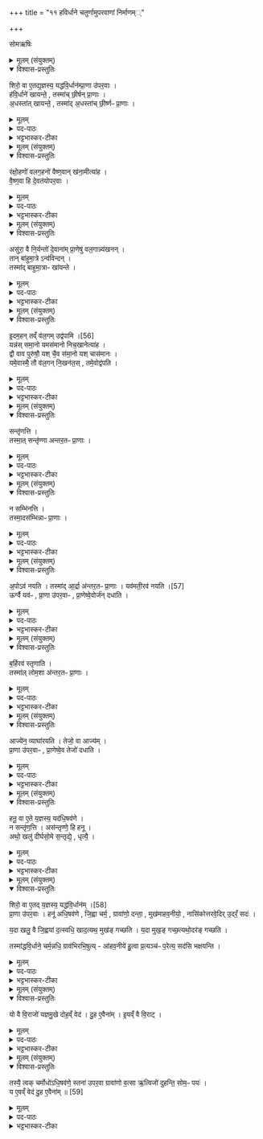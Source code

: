 +++
title = "११ हविर्धाने चतुर्णामुपरवाणां निर्माणम््"

+++

सोमऋषिः
<details><summary>मूलम् (संयुक्तम्)</summary>

शिरो॒ वा ए॒तद्य॒ज्ञस्य॒ यद्ध॑वि॒र्धान॑म्प्रा॒णा उ॑पर॒वा ह॑वि॒र्धाने॑ खायन्ते॒ तस्मा॑च्छी॒र्षन्प्रा॒णा अ॒धस्ता॑त्खायन्ते॒ तस्मा॑द॒धस्ता॑च्छी॒र्ष्णᳶ प्रा॒णा
</details>

<details open><summary>विश्वास-प्रस्तुतिः</summary>

शिरो॒ वा ए॒तद्य॒ज्ञस्य॒ यद्ध॑वि॒र्धान॑म्प्रा॒णा उ॑पर॒वाः ।  
ह॑वि॒र्धाने॑ खायन्ते॒ ,
तस्मा॑च् छी॒र्षन् प्रा॒णाः ।  
अ॒धस्ता॑त् खायन्ते॒ ,
तस्मा॑द् अ॒धस्ता॑च् छी॒र्ष्णᳶ प्रा॒णाः ।
</details>


<details><summary>मूलम्</summary>

शिरो॒ वा ए॒तद्य॒ज्ञस्य॒ यद्ध॑वि॒र्धान॑म्प्रा॒णा उ॑पर॒वाः ।  
ह॑वि॒र्धाने॑ खायन्ते॒ ,
तस्मा॑च् छी॒र्षन् प्रा॒णाः ।  
अ॒धस्ता॑त् खायन्ते॒ ,
तस्मा॑द् अ॒धस्ता॑च् छी॒र्ष्णᳶ प्रा॒णाः ।
</details>


<details><summary>पद-पाठः</summary>

शिरः॑ । वै । ए॒तत् । य॒ज्ञस्य॑ । यत् । ह॒वि॒र्धान॒मिति॑ हविः-धान॑म् । प्रा॒णा इति॑ प्र-अ॒नाः । उ॒प॒र॒वा इत्यु॑प-र॒वाः ।   

ह॒वि॒र्धान॒ इति॑ हविः-धाने॑ । खा॒य॒न्ते॒ ।
तस्मा॑त् । शी॒र्‌षन् । प्रा॒णा इति॑ प्र-अ॒नाः ।   
अ॒धस्ता॑त् । खा॒य॒न्ते॒ ।   

तस्मा॑त् । अ॒धस्ता॑त् । शी॒र्‌ष्णः । प्रा॒णा इति॑ प्र-अ॒नाः ।   
</details>

<details><summary>भट्टभास्कर-टीका</summary>

1शिरो वा इति ॥ प्राणाः नासिकादयः । तत्स्थानीया उपरवाः । तस्मात्ते शिरस्थानीये हविर्धाने खायन्ते खनितव्याः इति विधिः । उपरवा नाम बिलविशेषाः प्रादेशमुखाः प्रादेशान्तराळाः । तस्माच्छीर्षन् प्राणाः नासिकादयः । अधस्ताच्च तस्य खायन्ते इति विधिः । 'ये विभाषा' इत्यात्वम् । तस्माच्छीर्ष्णः अधस्तात्प्राणाः ॥
</details>

<details><summary>मूलम् (संयुक्तम्)</summary>

र॑क्षो॒हणो॑ वलग॒हनो॑ वैष्ण॒वान्ख॑ना॒मीत्या॑ह वैष्ण॒वा हि दे॒वत॑योपर॒वा
</details>

<details open><summary>विश्वास-प्रस्तुतिः</summary>

र॑क्षो॒हणो॑ वलग॒हनो॑ वैष्ण॒वान् ख॑ना॒मीत्या॑ह ।  
वै॒ष्ण॒वा हि दे॒वत॑योपर॒वाः ।
</details>

<details><summary>मूलम्</summary>

र॑क्षो॒हणो॑ वलग॒हनो॑ वैष्ण॒वान् ख॑ना॒मीत्या॑ह ।  
वै॒ष्ण॒वा हि दे॒वत॑योपर॒वाः ।
</details>

<details><summary>पद-पाठः</summary>

र॒क्षो॒हण॒ इति॑ रक्षः-हनः॑ । व॒ल॒ग॒हन॒ इति॑ वलग-हनः॑ । वै॒ष्ण॒वान् । ख॒ना॒मि॒ । इति॑ । आ॒ह॒ ।   
वै॒ष्ण॒वाः । हि । दे॒वत॑या । उ॒प॒र॒वा इत्यु॑प-र॒वाः ।   
</details>

<details><summary>भट्टभास्कर-टीका</summary>

2रक्षोहण इत्यादि ॥ देवतासंबन्धेन वैष्णवाः उपरवा भवन्ति; मन्त्रलिङ्गात् ॥
</details>

<details><summary>मूलम् (संयुक्तम्)</summary>

असु॑रा॒ वै नि॒र्यन्तो॑ दे॒वाना॑म्प्रा॒णेषु॑ वल॒गान्न्य॑खन॒न्तान्बा॑हुमा॒त्रेऽन्व॑विन्द॒न्तस्मा॑द्बाहुमा॒त्राᳶ खा॑यन्त
</details>

<details open><summary>विश्वास-प्रस्तुतिः</summary>

असु॑रा॒ वै नि॒र्यन्तो॑ दे॒वाना॑म् प्रा॒णेषु॑ वल॒गान्न्य॑खनन् ।  
तान् बा॑हुमा॒त्रे ऽन्व॑विन्दन् ।  
तस्मा॑द् बाहुमा॒त्राᳶ खा॑यन्ते ।  
</details>

<details><summary>मूलम्</summary>

असु॑रा॒ वै नि॒र्यन्तो॑ दे॒वाना॑म् प्रा॒णेषु॑ वल॒गान्न्य॑खनन् ।  
तान् बा॑हुमा॒त्रे ऽन्व॑विन्दन् ।  
तस्मा॑द् बाहुमा॒त्राᳶ खा॑यन्ते ।  
</details>

<details><summary>पद-पाठः</summary>

असु॑राः । वै । नि॒र्यन्त॒ इति॑ निः-यन्तः॑ । दे॒वाना॑म् । प्रा॒णेष्विति॑ प्र-अ॒नेषु॑ । व॒ल॒गानिति॑ वल-गान् । नीति॑ । अ॒ख॒न॒न् ।   
तान् । बा॒हु॒मा॒त्र इति॑ बाहु-मा॒त्रे । अन्विति॑ । अ॒वि॒न्द॒न् ।   
तस्मा॑त् । बा॒हु॒मा॒त्रा इति॑ बाहु-मा॒त्राः । खा॒य॒न्ते॒ । 
</details>

<details><summary>भट्टभास्कर-टीका</summary>

3असुरा इत्यादि ॥ निर्यन्तः स्वयं नश्यन्तः देवानां प्राणेषु प्राणनिमित्तं प्राणाभावनिमित्तमिति यावत् । देवानां प्राणान्विनाशयितुं वलगान्यखनन् निखातवन्तः । वलगा नाम वलनाम्ना असुरराजेन दृष्टाः परमाराणप्रयोजनार्थं घटपटादिनिक्षिप्तास्थिरोमनखादिविविधामङ्गलद्रव्यसंभाररूपा भूमावन्तर्हिता उच्यन्ते ।
तान् वलगान् देवा बाहुमात्रे अन्वविन्दन् लब्धवन्तः असुरैः प्रयुक्तान् ज्ञात्वा गृहीतवन्तः । तस्मादुपरवा बाद्वुमात्राः खायन्ते इति विधिः । बाडुप्रमाणान् बाहुमात्रा मानं प्रमाणम् ॥
</details>

<details><summary>मूलम् (संयुक्तम्)</summary>

इ॒दम॒हन्तव्ँव॑ल॒गमुद्व॑पामि [56]  
यन्न॑स्समा॒नो यमस॑मानो निच॒खानेत्या॑ह॒ द्वौ वाव पुरु॑षौ॒ यश्चै॒व स॑मा॒नो यश्चास॑मानो॒ यमे॒वास्मै॒ तौ व॑ल॒गन्नि॒खन॑त॒स्तमे॒वोद्व॑पति॒
</details>

<details open><summary>विश्वास-प्रस्तुतिः</summary>

इ॒दम॒हन् तव्ँ व॑ल॒गम् उद्व॑पामि ।[56]  
यन्न॑स् समा॒नो यमस॑मानो निच॒खानेत्या॑ह ।  
द्वौ वाव पुरु॑षौ॒ यश् चै॒व स॑मा॒नो यश् चास॑मानः ।  
यमे॒वास्मै॒ तौ व॑ल॒गन् नि॒खन॑त॒स् , तमे॒वोद्व॑पति ।  
</details>

<details><summary>मूलम्</summary>

इ॒दम॒हन् तव्ँ व॑ल॒गम् उद्व॑पामि ।[56]  
यन्न॑स् समा॒नो यमस॑मानो निच॒खानेत्या॑ह ।  
द्वौ वाव पुरु॑षौ॒ यश् चै॒व स॑मा॒नो यश् चास॑मानः ।  
यमे॒वास्मै॒ तौ व॑ल॒गन् नि॒खन॑त॒स् , तमे॒वोद्व॑पति ।  
</details>


<details><summary>पद-पाठः</summary>

इ॒दम् । अ॒हम् । तम् । व॒ल॒गमिति॑ वल-गम् । उदिति॑ । व॒पा॒मि॒ । [56]  
यम् । नः॒ । स॒मा॒नः । यम् । अस॑मानः । नि॒च॒खानेति॑ नि-च॒खान॑ । इति॑ । आ॒ह॒ ।   
द्वौ । वाव । पुरु॑षौ । यः । च॒ । ए॒व । स॒मा॒नः । यः । च॒ । अस॑मानः ।
यम् । ए॒व । अ॒स्मै॒ । तौ । व॒ल॒गमिति॑ वल-गम् । नि॒खन॑त॒ इति॑ नि-खन॑तः । तम् । ए॒व । उदिति॑ । व॒प॒ति॒ ।   
</details>

<details><summary>भट्टभास्कर-टीका</summary>

4इदमहमित्यादिपांसूद्वापनमन्त्रः ॥ द्वौ एतौ पुरुषौ यश्च यजमानस्य विद्यावित्तसौभाम्यादिभिस्समानः तुल्यः यश्चासमान ऊनः उत्कृष्टो वा तौ वलगं अस्मै यजमानाय यजमानविनाशार्थं निखनतः, तमुद्वपत्येव ॥
</details>

<details><summary>मूलम् (संयुक्तम्)</summary>

सन्तृ॑णत्ति॒ तस्मा॒त्सन्तृ॑ण्णा अन्तर॒तᳶ प्रा॒णा
</details>

<details open><summary>विश्वास-प्रस्तुतिः</summary>

सन्तृ॑णत्ति ।  
तस्मा॒त् सन्तृ॑ण्णा अन्तर॒तᳶ प्रा॒णाः ।
</details>

<details><summary>मूलम्</summary>

सन्तृ॑णत्ति ।  
तस्मा॒त् सन्तृ॑ण्णा अन्तर॒तᳶ प्रा॒णाः ।
</details>


<details><summary>पद-पाठः</summary>

समिति॑ । तृ॒ण॒त्ति॒ ।   
तस्मा॑त् । सन्तृ॑ण्णा॒ इति॒ सम्-तृ॒ण्णाः॒ । अ॒न्त॒र॒तः । प्रा॒णा इति॑ प्र-अ॒नाः । 
</details>

<details><summary>भट्टभास्कर-टीका</summary>

5सतृणत्तीति विधिः ॥ सन्तर्जनमधस्तादेकीकरणम्, उ तृदिर् हिंसानादरयोः, रौधादिकः । तस्मात्सन्तृण्णाः अभ्यन्तरे एकीभूताः प्राणा नासिकादयः । अकर्मणि निष्ठायामपि व्यत्ययेन गतेः प्रकृतिस्वरत्वम् ॥
</details>

<details><summary>मूलम् (संयुक्तम्)</summary>

न सम्भि॑नत्ति॒ तस्मा॒दस॑म्भिन्नाᳶ प्रा॒णा
</details>

<details open><summary>विश्वास-प्रस्तुतिः</summary>

न सम्भि॑नत्ति ।  
तस्मा॒दस॑म्भिन्नाᳶ प्रा॒णाः ।
</details>

<details><summary>मूलम्</summary>

न सम्भि॑नत्ति ।  
तस्मा॒दस॑म्भिन्नाᳶ प्रा॒णाः ।
</details>

<details><summary>पद-पाठः</summary>

न । समिति॑ । भि॒न॒त्ति॒ ।   
तस्मा॑त् । अस॑म्भिन्ना॒ इत्यस॑म्-भि॒न्नाः॒ । प्रा॒णा इति॑ प्र-अ॒नाः ।   
</details>

<details><summary>भट्टभास्कर-टीका</summary>

6न सम्भिनत्तीति विधिः ॥ बहिर्नैकीकरोतीत्यर्थः । तस्माद्बहिरसंभिन्नाः प्राणाः नासिकादयः पृथगधिष्ठाना एव वर्तन्ते ॥
</details>

<details><summary>मूलम् (संयुक्तम्)</summary>

अ॒पोऽव॑ नयति॒ तस्मा॑दा॒र्द्रा अ॑न्तर॒तᳶ प्रा॒णा यव॑मती॒रव॑ नयति [57]  
ऊर्ग्वै यव॑ᳶ प्रा॒णा उ॑पर॒वाᳶ प्रा॒णेष्वे॒वोर्ज॑न्दधाति
</details>

<details open><summary>विश्वास-प्रस्तुतिः</summary>

अ॒पोऽव॑ नयति ।
तस्मा॑द् आ॒र्द्रा अ॑न्तर॒तᳶ प्रा॒णाः ।
यव॑मती॒रव॑ नयति ।[57]  
ऊर्ग्वै यव॑ᳶ , प्रा॒णा उ॑पर॒वाᳶ ,
प्रा॒णेष्वे॒वोर्ज॑न् दधाति ।  
</details>

<details><summary>मूलम्</summary>

अ॒पोऽव॑ नयति ।
तस्मा॑द् आ॒र्द्रा अ॑न्तर॒तᳶ प्रा॒णाः ।
यव॑मती॒रव॑ नयति ।[57]  
ऊर्ग्वै यव॑ᳶ , प्रा॒णा उ॑पर॒वाᳶ ,
प्रा॒णेष्वे॒वोर्ज॑न् दधाति ।  
</details>

<details><summary>पद-पाठः</summary>

अ॒पः । अवेति॑ । न॒य॒ति॒ ।   
तस्मा॑त् । आ॒र्द्राः । अ॒न्त॒र॒तः । प्रा॒णा इति॑ प्र-अ॒नाः ।   
यव॑मती॒रिति॒ यव॑-म॒तीः॒ । अवेति॑ । न॒य॒ति॒ । [57]  
ऊर्क् । वै । यवः॑ ।   
प्रा॒णा इति॑ प्र-अ॒नाः । उ॒प॒र॒वा इत्यु॑प-र॒वाः ।
प्रा॒णेष्विति॑ प्र-अ॒नेषु॑ । ए॒व । ऊर्ज॑म् । द॒धा॒ति॒ ।  
</details>

<details><summary>भट्टभास्कर-टीका</summary>

7अपोवनयति तेषूपरवेष्विति विधिः ॥ तस्मादभ्यन्तरे आर्द्राः । यवमतीरित्यादि । ऊर्गन्नं यवः प्राणस्थानीयेषूपरवेषु तं दधाति यवमतीनामपामवनयने ॥
</details>

<details><summary>मूलम् (संयुक्तम्)</summary>

ब॒र्हिरव॑ स्तृणाति॒ तस्मा॑ल्लोम॒शा अ॑न्तर॒तᳶ प्रा॒णा
</details>

<details open><summary>विश्वास-प्रस्तुतिः</summary>

ब॒र्हिरव॑ स्तृणाति ।  
तस्मा॑ल् लोम॒शा अ॑न्तर॒तᳶ प्रा॒णाः ।
</details>

<details><summary>मूलम्</summary>

ब॒र्हिरव॑ स्तृणाति ।  
तस्मा॑ल् लोम॒शा अ॑न्तर॒तᳶ प्रा॒णाः ।
</details>

<details><summary>पद-पाठः</summary>

ब॒र्‌हिः । अवेति॑ । स्तृ॒णा॒ति॒ ।   
तस्मा॑त् । लो॒म॒शाः । अ॒न्त॒र॒तः । प्रा॒णा इति॑ प्र-अ॒नाः ।  
</details>

<details><summary>भट्टभास्कर-टीका</summary>

8बर्हिरवस्तृणात्यवटेष्विति विधिः ॥ तस्माल्लोमशाः लोमवन्तः अन्तरतः ॥
</details>

<details><summary>मूलम् (संयुक्तम्)</summary>

आज्ये॑न॒ व्याघा॑रयति॒ तेजो॒ वा आज्य॑म्प्रा॒णा उ॑पर॒वाᳶ प्रा॒णेष्वे॒व तेजो॑ दधाति॒
</details>

<details open><summary>विश्वास-प्रस्तुतिः</summary>

आज्ये॑न॒ व्याघा॑रयति ।
तेजो॒ वा आज्य॑म् ।  
प्रा॒णा उ॑पर॒वाᳶ , प्रा॒णेष्वे॒व तेजो॑ दधाति ।
</details>

<details><summary>मूलम्</summary>

आज्ये॑न॒ व्याघा॑रयति ।
तेजो॒ वा आज्य॑म् ।  
प्रा॒णा उ॑पर॒वाᳶ , प्रा॒णेष्वे॒व तेजो॑ दधाति ।
</details>

<details><summary>पद-पाठः</summary>


आज्ये॑न । व्याघा॑रय॒तीति॑ वि-आघा॑रयति ।   
तेजः॑ । वै । आज्य॑म् ।   
प्रा॒णा इति॑ प्र-अ॒नाः । उ॒प॒र॒वा इत्यु॑प-र॒वाः ।   
प्रा॒णेष्विति॑ प्र-अ॒नेषु॑ । ए॒व । तेजः॑ । द॒धा॒ति॒ । 
</details>


<details><summary>भट्टभास्कर-टीका</summary>

9आज्येनेत्यादि ॥ प्राणेषु तेजः तेजनं सामर्थ्यातिशयं दधाति ॥
</details>

<details><summary>मूलम् (संयुक्तम्)</summary>

हनू॒ वा ए॒ते य॒ज्ञस्य॒ यद॑धि॒षव॑णे॒ न सन्तृ॑ण॒त्त्यस॑न्तृण्णे॒ हि हनू॒ अथो॒ खलु॑ दीर्घसो॒मे स॒न्तृद्ये॒ धृत्यै॒
</details>

<details open><summary>विश्वास-प्रस्तुतिः</summary>

हनू॒ वा ए॒ते य॒ज्ञस्य॒ यद॑धि॒षव॑णे ।  
न सन्तृ॑ण॒त्ति ।
अस॑न्तृण्णे॒ हि हनू ।  
अथो॒ खलु॑ दीर्घसो॒मे स॒न्तृद्ये॒ , धृत्यै॒ ।  
</details>

<details><summary>मूलम्</summary>

हनू॒ वा ए॒ते य॒ज्ञस्य॒ यद॑धि॒षव॑णे ।  
न सन्तृ॑ण॒त्ति ।
अस॑न्तृण्णे॒ हि हनू ।  
अथो॒ खलु॑ दीर्घसो॒मे स॒न्तृद्ये॒ , धृत्यै॒ ।  
</details>

<details><summary>पद-पाठः</summary>

हनू॒ इति॑ । वै । ए॒ते । य॒ज्ञस्य॑ । यत् । अ॒धि॒षव॑णे॒ इत्य॑धि-सव॑ने । 1न । समिति॑ । तृ॒ण॒त्ति॒ ।   
अस॑न्तृण्णे॒ इत्यस॑म्-तृ॒ण्णे॒ । हि । हनू॒ इति॑ ।   
अथो॒ इति॑ । खलु॑ । दी॒र्घ॒सो॒म इति॑ दीर्घ-सो॒मे । स॒न्तृद्ये॒ इति॑ सम्-तृद्ये॑ ।   
धृत्यै॑ । 
</details>

<details><summary>भट्टभास्कर-टीका</summary>

10हनू इत्यादि ॥ यस्मादसन्तृण्णे हनू तस्मात् अधिषवणफलके न संतृणत्ति विध्वा प्रोते न करोति । एवं हि हनुत्वं भवति । अथो खल्विति । दीर्घसोमे द्विरात्रादौ ते सन्तृद्ये विद्ध्वैव सन्धातव्ये श्लेषयितव्ये धृत्यै यावदभिषवणं तावद्धारणार्थम् । 'ऋदुपधाच्च' इति तृणातेः क्विप् । उक्थादि दीर्घसोम इत्यन्ये । स्तोमपृथुमान् [सौमप्रथिमा दैर्घ्यम्] ॥
</details>

<details><summary>मूलम् (संयुक्तम्)</summary>

शिरो॒ वा ए॒तद्य॒ज्ञस्य॒ यद्ध॑वि॒र्धान॑म् [58]  
प्रा॒णा उ॑पर॒वा हनू॑ अधि॒षव॑णे जि॒ह्वा चर्म॒ ग्रावा॑णो॒ दन्ता॒ मुख॑माहव॒नीयो॒ नासि॑कोत्तरवे॒दिरु॒दरँ॒ सदो॑ य॒दा खलु॒ वै जि॒ह्वया॑ द॒त्स्वधि॒ खाद॒त्यथ॒ मुख॑ङ्गच्छति य॒दा मुख॒ङ्गच्छ॒त्यथो॒दर॑ङ्गच्छति॒ तस्मा॑द्धवि॒र्धाने॒ चर्म॒न्नधि॒ ग्राव॑भिरभि॒षुत्या॑हव॒नीये॑ हु॒त्वा प्र॒त्यञ्च॑ᳶ प॒रेत्य॒ सद॑सि भक्षयन्ति॒
</details>

<details open><summary>विश्वास-प्रस्तुतिः</summary>

शिरो॒ वा ए॒तद् य॒ज्ञस्य॒ यद्ध॑वि॒र्धान॑म् ।[58]  
प्रा॒णा उ॑पर॒वाः ।
हनू॑ अधि॒षव॑णे , जि॒ह्वा चर्म॒ , ग्रावा॑णो॒ दन्ता॒ , मुख॑माहव॒नीयो॒ , नासि॑कोत्तरवे॒दिर् उ॒दरँ॒ सदः॑ ।  

य॒दा खलु॒ वै जि॒ह्वया॑ द॒त्स्वधि॒ खाद॒त्यथ॒ मुख॑ङ् गच्छति ।
य॒दा मुख॒ङ् गच्छ॒त्यथो॒दर॑ङ् गच्छति ।  

तस्मा॑द्धवि॒र्धाने॒ चर्म॒न्नधि॒ ग्राव॑भिरभि॒षुत्य् - आ॑हव॒नीये॑ हु॒त्वा प्र॒त्यञ्च॑ᳶ प॒रेत्य॒ सद॑सि भक्षयन्ति ।
</details>


<details><summary>मूलम्</summary>

शिरो॒ वा ए॒तद् य॒ज्ञस्य॒ यद्ध॑वि॒र्धान॑म् ।[58]  
प्रा॒णा उ॑पर॒वाः ।
हनू॑ अधि॒षव॑णे , जि॒ह्वा चर्म॒ , ग्रावा॑णो॒ दन्ता॒ , मुख॑माहव॒नीयो॒ , नासि॑कोत्तरवे॒दिर् उ॒दरँ॒ सदः॑ ।  

य॒दा खलु॒ वै जि॒ह्वया॑ द॒त्स्वधि॒ खाद॒त्यथ॒ मुख॑ङ् गच्छति ।
य॒दा मुख॒ङ् गच्छ॒त्यथो॒दर॑ङ् गच्छति ।  

तस्मा॑द्धवि॒र्धाने॒ चर्म॒न्नधि॒ ग्राव॑भिरभि॒षुत्य् - आ॑हव॒नीये॑ हु॒त्वा प्र॒त्यञ्च॑ᳶ प॒रेत्य॒ सद॑सि भक्षयन्ति ।
</details>


<details><summary>पद-पाठः</summary>

शिरः॑ । वै । ए॒तत् । य॒ज्ञस्य॑ । यत् । ह॒वि॒र्धान॒मिति॑ हविः-धान॑म् । [58] प्रा॒णा इति॑ प्र-अ॒नाः । उ॒प॒र॒वा इत्यु॑प-र॒वाः । 
हनू॒ इति॑ । अ॒धि॒षव॑णे॒ इत्य॑धि-सव॑ने । जि॒ह्वा । चर्म॑ । ग्रावा॑णः । दन्ताः॑ । मुख॑म् । आ॒ह॒व॒नीय॒ इत्या॑-ह॒व॒नीयः॑ । नासि॑का । उ॒त्त॒र॒वे॒दिरित्यु॑त्तर-वे॒दिः । उ॒दर॑म् । सदः॑ ।   
य॒दा । खलु॑ । वै । जि॒ह्वया॑ । द॒त्स्विति॑ दत्-सु । अधीति॑ । खाद॑ति । अथ॑ । मुख॑म् । ग॒च्छ॒ति॒ ।  
य॒दा । मुख॑म् । गच्छ॑ति । अथ॑ । उ॒दर॑म् । ग॒च्छ॒ति॒ ।   
तस्मा॑त् । ह॒वि॒र्धान॒ इति॑ हविः-धाने॑ । चर्म॑न् । अधीति॑ । ग्राव॑भि॒रिति॒ ग्राव॑-भिः॒ । अ॒भि॒षुत्येत्य॑भि-सुत्य॑ । आ॒ह॒व॒नीय॒ इत्या॑-ह॒व॒नीये॑ । हु॒त्वा । प्र॒त्यञ्चः॑ । प॒रेत्येति॑ परा-इत्य॑ । सद॑सि । भ॒क्ष॒य॒न्ति॒ ।   

</details>

<details><summary>भट्टभास्कर-टीका</summary>

11शिर इत्यादि रूपकम् ॥ शिर इव भवति हविर्धानं यज्ञात्मनः पुरुषस्य प्राधान्यान् तत्राधस्तना उपरवास्तस्य प्राणपदव्यां वर्तन्ते तत्सकाशस्थिते अधिषवणफलके तस्य हनुसंकाशे दृश्येते, विधारकत्वात् । तत्रास्तीर्णं चर्म तस्य जिह्वेव भाति, कुट्टनाद्याधारकत्वात् । तत्र निषण्णा ग्रावाणः तस्य दन्ता इव राजन्ते, कुट्टनादिकारकत्वात् । तस्य मुखं आस्यमिवाहवनीयोग्निः प्रकाशते, हविषामदनीयानां प्रक्षेपात् । तस्य नासिकेव उत्तरवेदिः उत्तरनाभिरिवभाति, हविर्गन्धना[र्गन्धा]देस्तत्र व्यक्तीकरणात् । तस्योदरमिव सदस्सन्दृश्यते, तत्र सर्वभक्षाणां सन्निधानात् । इदं स्पष्टतरं प्रदर्शयितुं लौकिकभोक्तरि तावद्दशर्यति - यदा खलु वा इति । यदा खलु जिह्वया दत्सु दन्तेषु अधिखादति अधि उपरि क्रियते अभ्यवहार्यं अथ पुरुषः खादति, अथानन्तरं मुखं गच्छति यदा मुखं गच्छति अथ तदानीमेव तदुदरं गच्छति । एतद्यज्ञपुरुषे योजयति - तस्मादिति । एतेनैव क्रमेण शिरस्थानीये हविर्धाने जिह्वास्थानीये चर्मणि दन्तस्थानीयैर्ग्रावभिः अभिषुत्याहवनीये आस्यस्थानीये हुत्वा प्रक्षिप्य प्रत्यञ्चः परेत्य उदरस्थानीये सदसि भक्षयन्ति भक्षणमाचरन्ति ऋत्विजः । एवमृत्विग्भक्षणान्तो यज्ञपुरुषव्यापारो रूप्यते । अन्य आहुः - आस्यस्थमिये प्रक्षिप्तस्य उदरं प्रविष्टस्य पुनश्चर्वणस्थानीयं भक्षणं तदभिनयमृत्विजः कुर्युरिति ॥
</details>

<details><summary>मूलम् (संयुक्तम्)</summary>

यो वै वि॒राजो॑ यज्ञमु॒खे दोह॒व्ँवेद॑ दु॒ह ए॒वैना॑मि॒यव्ँ वै वि॒राट्
</details>

<details open><summary>विश्वास-प्रस्तुतिः</summary>

यो वै वि॒राजो॑ यज्ञमु॒खे दोह॒व्ँ वेद॑ ।
दु॒ह ए॒वैना॑म् । इ॒यव्ँ वै वि॒राट् ।
</details>

<details><summary>मूलम्</summary>

यो वै वि॒राजो॑ यज्ञमु॒खे दोह॒व्ँ वेद॑ ।
दु॒ह ए॒वैना॑म् । इ॒यव्ँ वै वि॒राट् ।
</details>
<details><summary>पद-पाठः</summary>

यः । वै । वि॒राज॒ इति॑ वि-राजः॑ । य॒ज्ञ॒मु॒ख इति॑ यज्ञ-मु॒खे । दोह॑म् । वेद॑ ।   
दु॒हे । ए॒व । ए॒ना॒म् ।   
इ॒यम् । वै । वि॒राडिति॑ वि-राट् ।   
</details>

<details><summary>भट्टभास्कर-टीका</summary>

12एवमिदं विधीयते - यो वै विराज इत्यादि ॥ शिर आदिरूपकान्तं यज्ञमुखे यज्ञारम्भे यो विराजो यज्ञैर्दोहं वेद एनां विराजं दुहे दुग्धे उपक्रम एव तस्या ज्ञानत् तां दोग्धुं प्रभवतीति । विराजोन्नस्य हेतुत्वादियं विराट् । यद्वा - इयं विराट्संख्या संपद्यते, नवतिशतस्तोत्रीयत्वात् । तस्माद्वा इयं यज्ञभूत्यै धेनुर्विराडित्युच्यते ॥
</details>

<details><summary>मूलम् (संयुक्तम्)</summary>

तस्यै॒ त्वक्चर्मोधो॑ऽधि॒षव॑णे॒ स्तना॑ उपर॒वा ग्रावा॑णो व॒त्सा ऋ॒त्विजो॑ दुहन्ति॒ सोम॒ᳶ पयो॒ य ए॒वव्ँ वेद॑ दु॒ह ए॒वैना॑म् ॥ [59]  
</details>

<details open><summary>विश्वास-प्रस्तुतिः</summary>

तस्यै॒ त्वक् चर्मोधो॑ऽधि॒षव॑णे॒ स्तना॑ उपर॒वा ग्रावा॑णो व॒त्सा ऋ॒त्विजो॑ दुहन्ति॒ सोम॒ᳶ पयः॑ ।  
य ए॒वव्ँ वेद॑ दु॒ह ए॒वैना॑म् ॥ [59]  
</details>

<details><summary>मूलम्</summary>

तस्यै॒ त्वक् चर्मोधो॑ऽधि॒षव॑णे॒ स्तना॑ उपर॒वा ग्रावा॑णो व॒त्सा ऋ॒त्विजो॑ दुहन्ति॒ सोम॒ᳶ पयः॑ ।  
य ए॒वव्ँ वेद॑ दु॒ह ए॒वैना॑म् ॥ [59]  
</details>

<details><summary>पद-पाठः</summary>

तस्यै॑ । त्वक् । चर्म॑ । ऊधः॑ । अ॒धि॒षव॑णे॒ इत्य॑धि-सव॑ने । स्तनाः॑ । उ॒प॒र॒वा इत्यु॑प-र॒वाः । ग्रावा॑णः । व॒त्साः । ऋ॒त्विजः॑ । दु॒ह॒न्ति॒ । सोमः॑ । पयः॑ ।   
यः । ए॒वम् । वेद॑ । दु॒हे । ए॒व । ए॒ना॒म् ॥ [59]
</details>

<details><summary>भट्टभास्कर-टीका</summary>

13इदानीं तां रूपद्वयीमवगमयति - यावदेव यजनभूमीषु विराट् धेनुस्थानीया तस्यै तस्याः त्वक्स्थानीयं चर्म त्वगिति पय आवपनमुच्यते । ऊधः आपीनभारः । तत्स्थानीये अधिषवणे त्वचोभावात्, स्तनस्थानीया उपरवाः प्रस्नवनवत्त्वात् । वत्सस्थानीया ग्रावाणः रसनिष्कासनहेतोः उपजनस्य कारणत्वात् । ऋत्विजो दुहन्ति विविधमन्त्रप्रयोगिणः ऋत्विजः दोग्धृस्थानीया भवन्ति । सोमः पयस्स्थानीयः । य एवमेनां यज्ञधेनुं वेद सोपि तां दुहे दुग्धे । 'लोपस्त आत्मनेपदेषु' इति तलोपः । यद्वृत्तयोगात्प्रथममाख्यातं न निहन्यते, द्वितीयं तु तिङः परत्वाद्वाक्यादित्वाद्वा ॥

इति भट्टभास्करमिश्रविरचिते ज्ञानयज्ञाख्ये यजुर्वेदभाष्ये षष्ठे काण्डे द्वितीयप्रश्ने एकादशोनुवाकः ॥
प्रश्नश्च समाप्तः ॥  

</details>